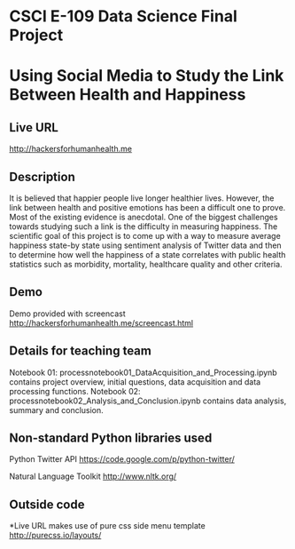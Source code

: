 # CSCI E-109 Data Science Final Project
# Using Social Media to Study the Link Between Health and Happiness
## Live URL
<http://hackersforhumanhealth.me>

## Description
It is believed that happier people live longer healthier lives. However, the link between health and positive emotions has been a difficult one to prove. Most of the existing evidence is anecdotal. One of the biggest challenges towards studying such a link is the difficulty in measuring happiness. The scientific goal of this project is to come up with a way to measure average happiness state-by state using sentiment analysis of Twitter data and then to determine how well the happiness of a state correlates with public health statistics such as morbidity, mortality, healthcare quality and other criteria.

## Demo
Demo provided with screencast
<http://hackersforhumanhealth.me/screencast.html>

## Details for teaching team
Notebook 01: processnotebook01_DataAcquisition_and_Processing.ipynb contains project overview, initial questions, data acquisition and data processing functions.
Notebook 02: processnotebook02_Analysis_and_Conclusion.ipynb contains data analysis, summary and conclusion.

## Non-standard Python libraries used 
Python Twitter API
<https://code.google.com/p/python-twitter/>

Natural Language Toolkit
<http://www.nltk.org/>

## Outside code
*Live URL makes use of pure css side menu template http://purecss.io/layouts/ 




